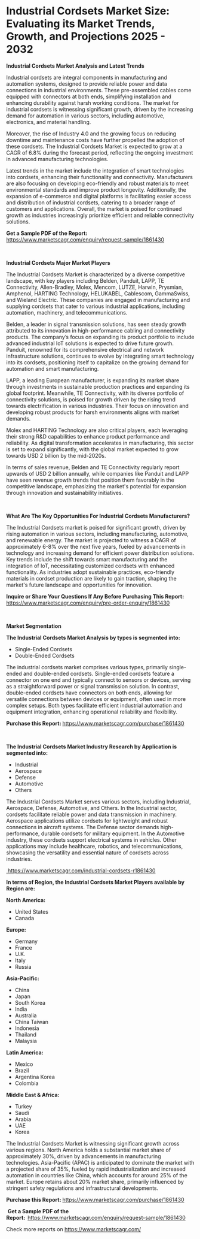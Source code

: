 <p><h1>Industrial Cordsets Market Size: Evaluating its Market Trends, Growth, and Projections 2025 - 2032</h1></p><p><strong>Industrial Cordsets Market Analysis and Latest Trends</strong></p>
<p><p>Industrial cordsets are integral components in manufacturing and automation systems, designed to provide reliable power and data connections in industrial environments. These pre-assembled cables come equipped with connectors at both ends, simplifying installation and enhancing durability against harsh working conditions. The market for industrial cordsets is witnessing significant growth, driven by the increasing demand for automation in various sectors, including automotive, electronics, and material handling. </p><p>Moreover, the rise of Industry 4.0 and the growing focus on reducing downtime and maintenance costs have further propelled the adoption of these cordsets. The Industrial Cordsets Market is expected to grow at a CAGR of 6.8% during the forecast period, reflecting the ongoing investment in advanced manufacturing technologies. </p><p>Latest trends in the market include the integration of smart technologies into cordsets, enhancing their functionality and connectivity. Manufacturers are also focusing on developing eco-friendly and robust materials to meet environmental standards and improve product longevity. Additionally, the expansion of e-commerce and digital platforms is facilitating easier access and distribution of industrial cordsets, catering to a broader range of customers and applications. Overall, the market is poised for continued growth as industries increasingly prioritize efficient and reliable connectivity solutions.</p></p>
<p><strong>Get a Sample PDF of the Report:&nbsp;</strong> <a href="https://www.marketscagr.com/enquiry/request-sample/1861430?utm_campaign=2336&utm_medium=2&utm_source=Github&utm_content=ia&utm_term=22022025&utm_id=industrial-cordsets">https://www.marketscagr.com/enquiry/request-sample/1861430</a></p>
<p>&nbsp;</p>
<p><strong>Industrial Cordsets Major Market Players</strong></p>
<p><p>The Industrial Cordsets Market is characterized by a diverse competitive landscape, with key players including Belden, Panduit, LAPP, TE Connectivity, Allen-Bradley, Molex, Mencom, LUTZE, Harwin, Prysmian, Amphenol, HARTING Technology, HELUKABEL, Cablescom, GammaSwiss, and Wieland Electric. These companies are engaged in manufacturing and supplying cordsets that cater to various industrial applications, including automation, machinery, and telecommunications.</p><p>Belden, a leader in signal transmission solutions, has seen steady growth attributed to its innovation in high-performance cabling and connectivity products. The company’s focus on expanding its product portfolio to include advanced industrial IoT solutions is expected to drive future growth. Panduit, renowned for its comprehensive electrical and network infrastructure solutions, continues to evolve by integrating smart technology into its cordsets, positioning itself to capitalize on the growing demand for automation and smart manufacturing.</p><p>LAPP, a leading European manufacturer, is expanding its market share through investments in sustainable production practices and expanding its global footprint. Meanwhile, TE Connectivity, with its diverse portfolio of connectivity solutions, is poised for growth driven by the rising trend towards electrification in various industries. Their focus on innovation and developing robust products for harsh environments aligns with market demands.</p><p>Molex and HARTING Technology are also critical players, each leveraging their strong R&D capabilities to enhance product performance and reliability. As digital transformation accelerates in manufacturing, this sector is set to expand significantly, with the global market expected to grow towards USD 2 billion by the mid-2020s.</p><p>In terms of sales revenue, Belden and TE Connectivity regularly report upwards of USD 2 billion annually, while companies like Panduit and LAPP have seen revenue growth trends that position them favorably in the competitive landscape, emphasizing the market's potential for expansion through innovation and sustainability initiatives.</p></p>
<p>&nbsp;</p>
<p><strong>What Are The Key Opportunities For Industrial Cordsets Manufacturers?</strong></p>
<p><p>The Industrial Cordsets market is poised for significant growth, driven by rising automation in various sectors, including manufacturing, automotive, and renewable energy. The market is projected to witness a CAGR of approximately 6-8% over the next five years, fueled by advancements in technology and increasing demand for efficient power distribution solutions. Key trends include the shift towards smart manufacturing and the integration of IoT, necessitating customized cordsets with enhanced functionality. As industries adopt sustainable practices, eco-friendly materials in cordset production are likely to gain traction, shaping the market's future landscape and opportunities for innovation.</p></p>
<p><strong>Inquire or Share Your Questions If Any Before Purchasing This Report:</strong> <a href="https://www.marketscagr.com/enquiry/pre-order-enquiry/1861430?utm_campaign=2336&utm_medium=2&utm_source=Github&utm_content=ia&utm_term=22022025&utm_id=industrial-cordsets">https://www.marketscagr.com/enquiry/pre-order-enquiry/1861430</a></p>
<p>&nbsp;</p>
<p><strong>Market Segmentation</strong></p>
<p><strong>The Industrial Cordsets Market Analysis by types is segmented into:</strong></p>
<p><ul><li>Single-Ended Cordsets</li><li>Double-Ended Cordsets</li></ul></p>
<p><p>The industrial cordsets market comprises various types, primarily single-ended and double-ended cordsets. Single-ended cordsets feature a connector on one end and typically connect to sensors or devices, serving as a straightforward power or signal transmission solution. In contrast, double-ended cordsets have connectors on both ends, allowing for versatile connections between devices or equipment, often used in more complex setups. Both types facilitate efficient industrial automation and equipment integration, enhancing operational reliability and flexibility.</p></p>
<p><strong>Purchase this Report:&nbsp;</strong><a href="https://www.marketscagr.com/purchase/1861430?utm_campaign=2336&utm_medium=2&utm_source=Github&utm_content=ia&utm_term=22022025&utm_id=industrial-cordsets">https://www.marketscagr.com/purchase/1861430</a></p>
<p>&nbsp;</p>
<p><strong>The Industrial Cordsets Market Industry Research by Application is segmented into:</strong></p>
<p><ul><li>Industrial</li><li>Aerospace</li><li>Defense</li><li>Automotive</li><li>Others</li></ul></p>
<p><p>The Industrial Cordsets Market serves various sectors, including Industrial, Aerospace, Defense, Automotive, and Others. In the Industrial sector, cordsets facilitate reliable power and data transmission in machinery. Aerospace applications utilize cordsets for lightweight and robust connections in aircraft systems. The Defense sector demands high-performance, durable cordsets for military equipment. In the Automotive industry, these cordsets support electrical systems in vehicles. Other applications may include healthcare, robotics, and telecommunications, showcasing the versatility and essential nature of cordsets across industries.</p></p>
<p><a href="https://www.marketscagr.com/industrial-cordsets-r1861430?utm_campaign=2336&utm_medium=2&utm_source=Github&utm_content=ia&utm_term=22022025&utm_id=industrial-cordsets">&nbsp;https://www.marketscagr.com/industrial-cordsets-r1861430</a></p>
<p><strong>In terms of Region, the Industrial Cordsets Market Players available by Region are:</strong></p>
<p>
    <p> <strong> North America: </strong>
        <ul>
            <li>United States</li>
            <li>Canada</li>
        </ul>
        </p> 
    <p> <strong> Europe: </strong>
        <ul>
            <li>Germany</li>
            <li>France</li>
            <li>U.K.</li>
            <li>Italy</li>
            <li>Russia</li>
        </ul>
        </p> 
    <p> <strong> Asia-Pacific: </strong>
        <ul>
            <li>China</li>
            <li>Japan</li>
            <li>South Korea</li>
            <li>India</li>
            <li>Australia</li>
            <li>China Taiwan</li>
            <li>Indonesia</li>
            <li>Thailand</li>
            <li>Malaysia</li>
        </ul>
        </p> 
    <p> <strong> Latin America: </strong>
        <ul>
            <li>Mexico</li>
            <li>Brazil</li>
            <li>Argentina Korea</li>
            <li>Colombia</li>
        </ul>
        </p> 
    <p> <strong> Middle East & Africa: </strong>
        <ul>
            <li>Turkey</li>
            <li>Saudi</li>
            <li>Arabia</li>
            <li>UAE</li>
            <li>Korea</li>
        </ul>
    </p>
    </p>
<p><p>The Industrial Cordsets Market is witnessing significant growth across various regions. North America holds a substantial market share of approximately 30%, driven by advancements in manufacturing technologies. Asia-Pacific (APAC) is anticipated to dominate the market with a projected share of 35%, fueled by rapid industrialization and increased automation in countries like China, which accounts for around 25% of the market. Europe retains about 20% market share, primarily influenced by stringent safety regulations and infrastructural developments.</p></p>
<p><strong>Purchase this Report: </strong><a href="https://www.marketscagr.com/purchase/1861430?utm_campaign=2336&utm_medium=2&utm_source=Github&utm_content=ia&utm_term=22022025&utm_id=industrial-cordsets">https://www.marketscagr.com/purchase/1861430</a></p>
<p>&nbsp;<strong>Get a Sample PDF of the Report:&nbsp;&nbsp;</strong><a href="https://www.marketscagr.com/enquiry/request-sample/1861430?utm_campaign=2336&utm_medium=2&utm_source=Github&utm_content=ia&utm_term=22022025&utm_id=industrial-cordsets">https://www.marketscagr.com/enquiry/request-sample/1861430</a></p>
<p><strong></strong></p>
<p>Check more reports on <a href="https://www.marketscagr.com/?utm_campaign=2336&utm_medium=2&utm_source=Github&utm_content=ia&utm_term=22022025&utm_id=industrial-cordsets">https://www.marketscagr.com/</a></p>